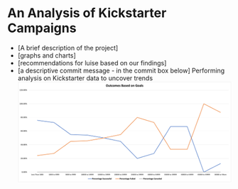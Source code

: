 # An Analysis of Kickstarter Campaigns
* [A brief description of the project]
* [graphs and charts]
* [recommendations for luise based on our findings]
* [a descriptive commit message - in the commit box below]
Performing analysis on Kickstarter data to uncover trends
![Outcomes vs. Goals](https://github.com/jannat-riya/kickstarter-analysis/blob/be2a3de45ff120c069eb867500adbe638f1ddb7b/Outcomes_vs_Goals.png)
